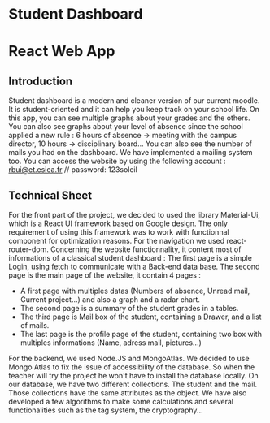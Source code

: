 # Student Dashboard
# React Web App

## Introduction

Student dashboard is a modern and cleaner version of our current moodle. It is student-oriented and it can help you keep track on your school life. On this app, you can see multiple graphs about your grades and the others. You can also see graphs about your level of absence since the school applied a new rule : 6 hours of absence -> meeting with the campus director, 10 hours -> disciplinary board... You can also see the number of mails you had on the dashboard. We have implemented a mailing system too. You can access the website by using the following account : rbui@et.esiea.fr // password: 123soleil

## Technical Sheet

For the front part of the project, we decided to used the library Material-Ui, which is a React UI framework based on Google design. 
The only requirement of using this framework was to work with functionnal component for optimization reasons. 
For the navigation we used react-router-dom.
Concerning the website functionnality, it content most of informations of a classical student dashboard : 
The first page is a simple Login, using fetch to communicate with a Back-end data base.
The second page is the main page of the website, it contain 4 pages :
- A first page with multiples datas (Numbers of absence, Unread mail, Current project...) and also a graph and a radar chart.
- The second page is a summary of the student grades in a tables.
- The third page is Mail box of the student, containing a Drawer, and a list of mails.
- The last page is the profile page of the student, containing two box with multiples informations (Name, adress mail, pictures...)

For the backend, we used Node.JS and MongoAtlas. We decided to use Mongo Atlas to fix the issue of accessibility of the database. So when the teacher will try the project he won't have to install the database locally. 
On our database, we have two different collections. The student and the mail. Those collections have the same attributes as the object. We have also developed a few algorithms to make some calculations and several functionalities such as the tag system, the cryptography...

